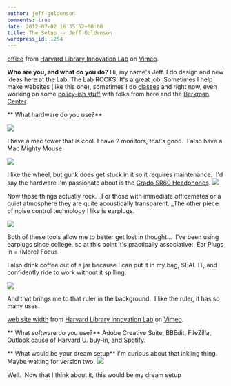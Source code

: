 ```yaml
---
author: jeff-goldenson
comments: true
date: 2012-07-02 16:35:52+00:00
title: The Setup -- Jeff Goldenson
wordpress_id: 1254
---
```


[office](http://vimeo.com/45073647) from [Harvard Library Innovation Lab](http://vimeo.com/user7144664) on [Vimeo](http://vimeo.com).



**Who are you, and what do you do?**
Hi, my name's Jeff.  I do design and new ideas here at the Lab.  The Lab ROCKS! It's a great job.  Sometimes I help make websites (like this one), sometimes I do [classes](http://www.librarytestkitchen.org/) and right now, even working on some [policy-ish stuff](http://librarylicense.org/) with folks from here and the [Berkman Center](http://cyber.law.harvard.edu/).

** What hardware do you use?**

[![](http://librarylab.law.harvard.edu/blog/wp-content/uploads/2012/07/crib-300x225.jpg)](http://librarylab.law.harvard.edu/blog/wp-content/uploads/2012/07/crib.jpg)

I have a mac tower that is cool.  I have 2 monitors, that's good.  I also have a Mac Mighty Mouse

[![](http://librarylab.law.harvard.edu/blog/wp-content/uploads/2012/07/mighty-Mouse2-225x300.jpg)](http://librarylab.law.harvard.edu/blog/wp-content/uploads/2012/07/mighty-Mouse2.jpg)

I like the wheel, but gunk does get stuck in it so it requires maintenance.  I'd say the hardware I'm passionate about is the [Grado SR60 Headphones](http://www.gradolabs.com/page_headphones.php?item=f4ba8830232696b5f580bd531134b668). [![](http://librarylab.law.harvard.edu/blog/wp-content/uploads/2012/07/sonicPrivacy-300x225.jpg)](http://librarylab.law.harvard.edu/blog/wp-content/uploads/2012/07/sonicPrivacy.jpg)

Now those things actually rock. _For those with immediate officemates or a quiet atmosphere they are quite acoustically transparent. _The other piece of noise control technology I like is earplugs.

[![](http://librarylab.law.harvard.edu/blog/wp-content/uploads/2012/07/noise-cancelling-300x225.jpg)](http://librarylab.law.harvard.edu/blog/wp-content/uploads/2012/07/noise-cancelling.jpg)

Both of these tools allow me to better get lost in thought...  I've been using earplugs since college, so at this point it's practically associative:  Ear Plugs in = (More) Focus

I also drink coffee out of a jar because I can put it in my bag, SEAL IT, and confidently ride to work without it spilling.

_[![](http://librarylab.law.harvard.edu/blog/wp-content/uploads/2012/07/coffee-in-a-jar-225x300.jpg)](http://librarylab.law.harvard.edu/blog/wp-content/uploads/2012/07/coffee-in-a-jar.jpg)_

And that brings me to that ruler in the background.  I like the ruler, it has so many uses.



[web site width](http://vimeo.com/45073425) from [Harvard Library Innovation Lab](http://vimeo.com/user7144664) on [Vimeo](http://vimeo.com).



** What software do you use?**
Adobe Creative Suite, BBEdit, FileZilla, Outlook cause of Harvard U. buy-in, and Spotify.

** What would be your dream setup**
I'm curious about that inkling thing.  Maybe waiting for version two.
[![](http://librarylab.law.harvard.edu/blog/wp-content/uploads/2012/07/Screen-shot-2012-07-02-at-12.44.10-PM-300x106.png)](http://librarylab.law.harvard.edu/blog/wp-content/uploads/2012/07/Screen-shot-2012-07-02-at-12.44.10-PM.png)

Well.  Now that I think about it, this would be my dream setup

